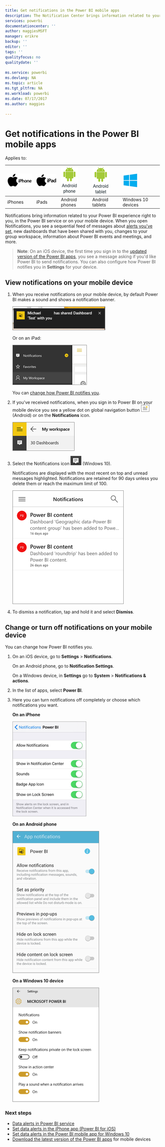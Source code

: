 ```yaml
---
title: Get notifications in the Power BI mobile apps
description: The Notification Center brings information related to your Power BI experience right to you on your mobile device.
services: powerbi
documentationcenter: ''
author: maggiesMSFT
manager: erikre
backup: ''
editor: ''
tags: ''
qualityfocus: no
qualitydate: ''

ms.service: powerbi
ms.devlang: NA
ms.topic: article
ms.tgt_pltfrm: NA
ms.workload: powerbi
ms.date: 07/17/2017
ms.author: maggies

---
```

# Get notifications in the Power BI mobile apps
Applies to:

| ![iPhone](media/powerbi-mobile-notification-center/iphone-logo-50-px.png) | ![iPad](media/powerbi-mobile-notification-center/ipad-logo-50-px.png) | ![Android phone](media/powerbi-mobile-notification-center/android-phone-logo-50-px.png) | ![Android tablet](media/powerbi-mobile-notification-center/android-tablet-logo-50-px.png) | ![Windows 10](media/powerbi-mobile-notification-center/win-10-logo-50-px.png) |
|:--- |:--- |:--- |:--- |:--- |
| iPhones |iPads |Android phones |Android tablets |Windows 10 devices |

Notifications bring information related to your Power BI experience right to you, in the Power BI service or on your mobile device. When you open Notifications, you see a sequential feed of messages about [alerts you've set](powerbi-mobile-set-data-alerts-in-the-iphone-app.md), new dashboards that have been shared with you, changes to your group workspace, information about Power BI events and meetings, and more.

> **Note**: On an iOS device, the first time you sign in to the [updated version of the Power BI apps](https://powerbi.microsoft.com/mobile/), you see a message asking if you'd like Power BI to send notifications. You can also configure how Power BI notifies you in **Settings** for your device. 
> 
> 

## View notifications on your mobile device
1. When you receive notifications on your mobile device, by default Power BI makes a sound and shows a notification banner.
   
   ![Notification banner](media/powerbi-mobile-notification-center/power-bi-mobile-notification-banner.png)
   
   Or on an iPad:
   
   ![Notifications](media/powerbi-mobile-notification-center/power-bi-ipad-notifications.png)
   
   You can [change how Power BI notifies you](powerbi-mobile-notification-center.md#change-or-turn-off-notifications-on-your-mobile-device).
2. If you've received notifications, when you sign in to Power BI on your mobile device you see a yellow dot on global navigation button ![Notifications dot](media/powerbi-mobile-notification-center/power-bi-android-menu-notifications-icon.png) (Android) or on the **Notifications** icon. 
   
   ![Notifications dot](media/powerbi-mobile-notification-center/power-bi-windows-10-notifications.png)
3. Select the Notifications icon ![Notifications icon](media/powerbi-mobile-notification-center/power-bi-windows-10-notification-icon.png) (Windows 10).
   
    Notifications are displayed with the most recent on top and unread messages highlighted. Notifications are retained for 90 days unless you delete them or reach the maximum limit of 100.
   
   ![iOS Notifications list](media/powerbi-mobile-notification-center/power-bi-iphone-notifications-list.png)
4. To dismiss a notification, tap and hold it and select **Dismiss**.

## Change or turn off notifications on your mobile device
You can change how Power BI notifies you.

1. On an iOS device, go to **Settings** > **Notifications**. 
   
    On an Android phone, go to **Notification Settings**.
   
    On a Windows device, in **Settings** go to **System** > **Notifications & actions**.
2. In the list of apps, select **Power BI**. 
3. Here you can turn notifications off completely or choose which notifications you want.
   
    **On an iPhone**
   
    ![Choose Notifications](media/powerbi-mobile-notification-center/power-bi-notifications-iphone-settings.png)
   
    **On an Android phone**
   
    ![Choose Notifications](media/powerbi-mobile-notification-center/power-bi-notifications-android-settings.png)

    **On a Windows 10 device**

    ![Choose Notifications](media/powerbi-mobile-notification-center/power-bi-notifications-windows10-settings.png)

### Next steps
* [Data alerts in Power BI service](powerbi-service-set-data-alerts.md)
* [Set data alerts in the iPhone app (Power BI for iOS)](powerbi-mobile-set-data-alerts-in-the-iphone-app.md)
* [Set data alerts in the Power BI mobile app for Windows 10](powerbi-mobile-set-data-alerts-in-the-windows-10-mobile-app.md)
* [Download the latest version of the Power BI apps](https://powerbi.microsoft.com/mobile/) for mobile devices


